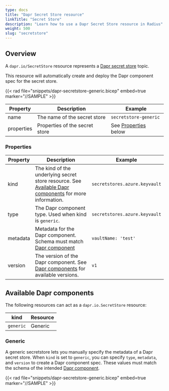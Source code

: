 ```yaml
---
type: docs
title: "Dapr Secret Store resource"
linkTitle: "Secret Store"
description: "Learn how to use a Dapr Secret Store resource in Radius"
weight: 500
slug: "secretstore"
---
```


## Overview

A `dapr.io/SecretStore` resource represents a [Dapr secret store](https://docs.dapr.io/developing-applications/building-blocks/secrets/secrets-overview/) topic.

This resource will automatically create and deploy the Dapr component spec for the secret store.

{{< rad file="snippets/dapr-secretstore-generic.bicep" embed=true marker="//SAMPLE" >}}

| Property | Description | Example |
|----------|-------------|---------|
| name | The name of the secret store | `secretstore-generic` |
| properties | Properties of the secret store| See [Properties](#properties) below |

### Properties

| Property | Description | Example |
|----------|-------------|---------|
| kind | The kind of the underlying secret store resource. See [Available Dapr components](#available-dapr-components) for more information. | `secretstores.azure.keyvault`
| type | The Dapr component type. Used when kind is `generic`. | `secretstores.azure.keyvault`
| metadata | Metadata for the Dapr component. Schema must match [Dapr component](https://docs.dapr.io/reference/components-reference/supported-secret-stores/) | `vaultName: 'test'` |
| version | The version of the Dapr component. See [Dapr components](https://docs.dapr.io/reference/components-reference/supported-secret-stores/) for available versions. | `v1` |

## Available Dapr components

The following resources can act as a `dapr.io.SecretStore` resource:

| kind | Resource |
|------|----------|
| `generic` | Generic

### Generic

A generic secretstore lets you manually specify the metadata of a Dapr secret store. When `kind` is set to `generic`, you can specify `type`, `metadata`, and `version` to create a Dapr component spec. These values must match the schema of the intended [Dapr component](https://docs.dapr.io/reference/components-reference/supported-secret-stores/).

{{< rad file="snippets/dapr-secretstore-generic.bicep" embed=true marker="//SAMPLE" >}}
